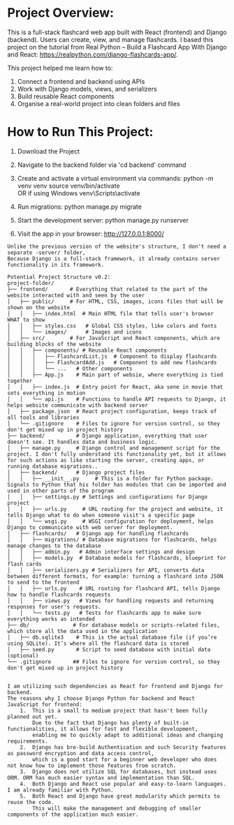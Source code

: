 # Project Overview:
This is a full-stack flashcard web app built with React (frontend) and Django (backend). Users can create, view, and manage flashcards.
I based this project on the tutorial from Real Python – Build a Flashcard App With Django and React: https://realpython.com/django-flashcards-app/.

This project helped me learn how to:
1. Connect a frontend and backend using APIs
2. Work with Django models, views, and serializers
3. Build reusable React components
4. Organise a real-world project into clean folders and files


# How to Run This Project:
1. Download the Project 
2. Navigate to the backend folder via 'cd backend' command
3. Create and activate a virtual environment via commands:
python -m venv venv
source venv/bin/activate  
OR if using Windows
venv\Scripts\activate

4. Run migrations:
python manage.py migrate

5. Start the development server:
python manage.py runserver

6. Visit the app in your browser:
http://127.0.0.1:8000/


```
Unlike the previous version of the website's structure, I don't need a separate -server/ folder,
Because Django is a full-stack framework, it already contains server functionality in its framework.

Potential Project Structure v0.2:
project-folder/
├── frontend/       # Everything that related to the part of the website interacted with and seen by the user
│   ├── public/     # For HTML, CSS, images, icons files that will be shown on the website
│   │   ├── index.html  # Main HTML file that tells user's browser WHAT to show
│   │   ├── styles.css   # Global CSS styles, like colors and fonts
│   │   └── images/      # Images and icons
│   ├── src/        # For JavaScript and React components, which are building blocks of the website
│   │   ├── components/ # Reusable React components
│   │   │   ├── FlashcardList.js  # Component to display flashcards
│   │   │   ├── FlashcardAdd.js   # Component to add new flashcards
│   │   │   └── ...   # Other components
│   │   ├── App.js    # Main part of websie, where everything is tied together
│   │   ├── index.js  # Entry point for React, aka sene in movie that sets everything in motion
│   │   └── api.js    # Functions to handle API requests to Django, it helps website communicate with backend server
│   ├── package.json  # React project configuration, keeps track of all tools and libraries
│   └── .gitignore    # Files to ignore for version control, so they don't get mixed up in project history
├── backend/          # Django application, everything that user doesn't see. It handles data and business logic.
│   ├── manage.py     # Django control and management script for the project. I don't fully understand its functionality yet, but it allows for such actions as like starting the server, creating apps, or running database migrations..
│   ├── backend/      # Django project files
│   │   ├── __init__.py     # This is a folder for Python package. Signals to Python that his folder has modules that can be imported and used in other parts of the program
│   │   ├── settings.py # Settings and configurations for Django project
│   │   ├── urls.py     # URL routing for the project and website, it tells Django what to do when someone visit's a specific page
│   │   └── wsgi.py     # WSGI configuration for deployment, helps Django to communicate with web server for deployment.
│   ├── flashcards/   # Django app for handling flashcards
│   │   ├── migrations/ # Database migrations for flashcards, helps manage changes to the database
│   │   ├── admin.py   # Admin interface settings and design
│   │   ├── models.py  # Database models for flashcards, blueprint for flash cards
│   │   ├── serializers.py # Serializers for API, converts data between different formats, for example: turning a flashcard into JSON to send to the frontend
│   │   ├── urls.py    # URL routing for flashcard API, tells Django how to handle flashcards requests
│   │   ├── views.py   # Views for handling requests and returning responses for user's requests. 
│   │   └── tests.py   # Tests for flashcards app to make sure everything works as intended
├── db/              # For database models or scripts-related files, which store all the data used in the application
│   ├── db.sqlite3    # This is the actual database file (if you’re using SQLite). It’s where all the flashcard data is stored
│   ├── seed.py       # Script to seed database with initial data (optional)
└── .gitignore       ## Files to ignore for version control, so they don't get mixed up in project history


I am utilizing such dependencies as React for frontend and Django for backend. 
The reasons why I choose Django Python for backend and React JavaScript for frontend: 
    1.  This is a small to medium project that hasn't been fully planned out yet. 
        Due to the fact that Django has plenty of built-in functionalities, it allows for fast and flexible development, 
        enabling me to quickly adapt to additional ideas and changing requirements. 
    2.  Django has bre-build Authentication and such Security features as password encryption and data access control, 
        which is a good start for a beginner web developer who does not know how to implement those features from scratch. 
    3.  Django does not utilize SQL for databases, but instead uses ORM. ORM has much easier syntax and implementation than SQL.
    4.  Both Django and React use popular and easy-to-learn languages. I am already familiar with Python.
    5.  Both React and Django have great modularity which permits to reuse the code. 
        This will make the management and debugging of smaller components of the application much easier.
